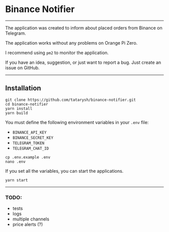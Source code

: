 # Binance Notifier

---

The application was created to inform about placed orders from Binance on Telegram.

The application works without any problems on Orange Pi Zero.

I recommend using `pm2` to monitor the application.

If you have an idea, suggestion, or just want to report a bug. Just create an issue on GitHub.

---

## Installation

```shell
git clone https://github.com/tatarysh/binance-notifier.git
cd binance-notifier
yarn install
yarn build
```

You must define the following environment variables in your `.env` file:

- `BINANCE_API_KEY`
- `BINANCE_SECRET_KEY`
- `TELEGRAM_TOKEN`
- `TELEGRAM_CHAT_ID`

```shell
cp .env.example .env
nano .env
````

If you set all the variables, you can start the applications.

```shell
yarn start
```
-------
### TODO:

- tests
- logs
- multiple channels
- price alerts (?)
